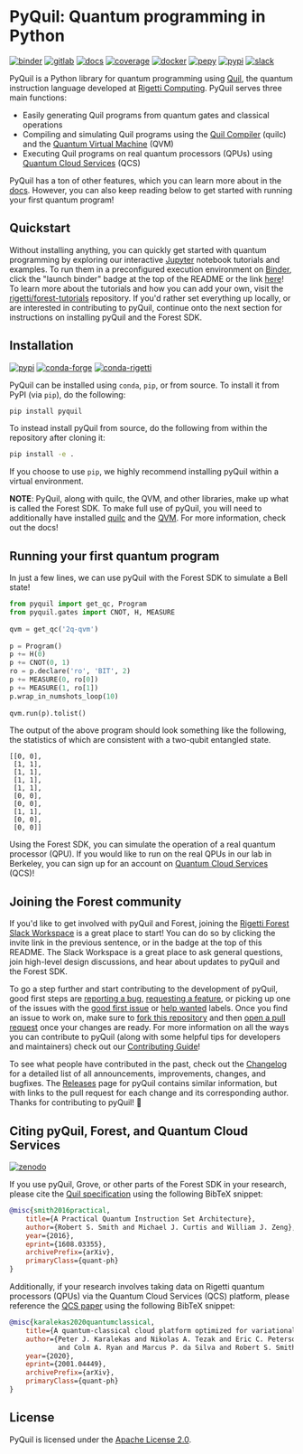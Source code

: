 PyQuil: Quantum programming in Python
=====================================

[![binder](https://mybinder.org/badge_logo.svg)][binder]
[![gitlab][gitlab-badge]][gitlab-repo]
[![docs][docs-badge]][docs-repo]
[![coverage][coverage-badge]][coverage-repo]
[![docker][docker-badge]][docker-repo]
[![pepy][pepy-badge]][pepy-repo]
[![pypi][pypi-badge]][pypi-repo]
[![slack][slack-badge]][slack-invite]

PyQuil is a Python library for quantum programming using [Quil](https://arxiv.org/abs/1608.03355),
the quantum instruction language developed at [Rigetti Computing](https://www.rigetti.com/).
PyQuil serves three main functions:

- Easily generating Quil programs from quantum gates and classical operations
- Compiling and simulating Quil programs using the [Quil Compiler](https://github.com/rigetti/quilc)
  (quilc) and the [Quantum Virtual Machine](https://github.com/rigetti/qvm) (QVM)
- Executing Quil programs on real quantum processors (QPUs) using
  [Quantum Cloud Services](https://www.rigetti.com/qcs) (QCS)

PyQuil has a ton of other features, which you can learn more about in the
[docs](http://pyquil.readthedocs.io/en/latest/). However, you can also keep reading
below to get started with running your first quantum program!

Quickstart
----------

Without installing anything, you can quickly get started with quantum programming by exploring
our interactive [Jupyter][jupyter] notebook tutorials and examples. To run them in a preconfigured
execution environment on [Binder][mybinder], click the "launch binder" badge at the top of the
README or the link [here][binder]! To learn more about the tutorials and how you can add your own,
visit the [rigetti/forest-tutorials][forest-tutorials] repository. If you'd rather set everything
up locally, or are interested in contributing to pyQuil, continue onto the next section for
instructions on installing pyQuil and the Forest SDK.

Installation
------------

[![pypi][pypi-badge]][pypi-repo]
[![conda-forge][conda-forge-badge]][conda-forge-badge]
[![conda-rigetti][conda-rigetti-badge]][conda-rigetti-repo]

PyQuil can be installed using `conda`, `pip`, or from source. To install it from PyPI (via `pip`),
do the following:

```bash
pip install pyquil
```

To instead install pyQuil from source, do the following from within the repository after cloning it:

```bash
pip install -e .
```

If you choose to use `pip`, we highly recommend installing pyQuil within a virtual environment.

**NOTE**: PyQuil, along with quilc, the QVM, and other libraries, make up what is called the Forest
SDK. To make full use of pyQuil, you will need to additionally have installed
[quilc](https://github.com/rigetti/quilc) and the [QVM](https://github.com/rigetti/qvm).
For more information, check out the docs!

Running your first quantum program
----------------------------------

In just a few lines, we can use pyQuil with the Forest SDK to simulate a Bell state!

```python
from pyquil import get_qc, Program
from pyquil.gates import CNOT, H, MEASURE
 
qvm = get_qc('2q-qvm')
 
p = Program()
p += H(0)
p += CNOT(0, 1)
ro = p.declare('ro', 'BIT', 2)
p += MEASURE(0, ro[0])
p += MEASURE(1, ro[1])
p.wrap_in_numshots_loop(10)
 
qvm.run(p).tolist()
```

The output of the above program should look something like the following,
the statistics of which are consistent with a two-qubit entangled state.

```
[[0, 0],
 [1, 1],
 [1, 1],
 [1, 1],
 [1, 1],
 [0, 0],
 [0, 0],
 [1, 1],
 [0, 0],
 [0, 0]]
```

Using the Forest SDK, you can simulate the operation of a real quantum processor (QPU). If you
would like to run on the real QPUs in our lab in Berkeley, you can sign up for an account
on [Quantum Cloud Services](https://www.rigetti.com/qcs) (QCS)!

Joining the Forest community
----------------------------

If you'd like to get involved with pyQuil and Forest, joining the
[Rigetti Forest Slack Workspace][slack-invite] is a great place to start! You can do so by
clicking the invite link in the previous sentence, or in the badge at the top of this README.
The Slack Workspace is a great place to ask general questions, join high-level design discussions,
and hear about updates to pyQuil and the Forest SDK.

To go a step further and start contributing to the development of pyQuil, good first steps are
[reporting a bug][bug], [requesting a feature][feature], or picking up one of the issues with the
[good first issue][first] or [help wanted][help] labels. Once you find an issue to work
on, make sure to [fork this repository][fork] and then [open a pull request][pr] once your changes
are ready. For more information on all the ways you can contribute to pyQuil (along with
some helpful tips for developers and maintainers) check out our
[Contributing Guide](CONTRIBUTING.md)!

To see what people have contributed in the past, check out the [Changelog](CHANGELOG.md) for
a detailed list of all announcements, improvements, changes, and bugfixes. The
[Releases](https://github.com/rigetti/pyquil/releases) page for pyQuil contains similar
information, but with links to the pull request for each change and its corresponding author.
Thanks for contributing to pyQuil! 🙂

Citing pyQuil, Forest, and Quantum Cloud Services
-------------------------------------------------

[![zenodo][zenodo-badge]][zenodo-doi]

If you use pyQuil, Grove, or other parts of the Forest SDK in your research, please cite
the [Quil specification][quil-paper] using the following BibTeX snippet:

```bibtex
@misc{smith2016practical,
    title={A Practical Quantum Instruction Set Architecture},
    author={Robert S. Smith and Michael J. Curtis and William J. Zeng},
    year={2016},
    eprint={1608.03355},
    archivePrefix={arXiv},
    primaryClass={quant-ph}
}
```

Additionally, if your research involves taking data on Rigetti quantum processors (QPUs) via
the Quantum Cloud Services (QCS) platform, please reference the [QCS paper][qcs-paper] using the
following BibTeX snippet:

```bibtex
@misc{karalekas2020quantumclassical,
    title={A quantum-classical cloud platform optimized for variational hybrid algorithms},
    author={Peter J. Karalekas and Nikolas A. Tezak and Eric C. Peterson
            and Colm A. Ryan and Marcus P. da Silva and Robert S. Smith},
    year={2020},
    eprint={2001.04449},
    archivePrefix={arXiv},
    primaryClass={quant-ph}
}
```

License
-------

PyQuil is licensed under the
[Apache License 2.0](https://github.com/rigetti/pyQuil/blob/master/LICENSE).

[binder]: https://mybinder.org/v2/gh/rigetti/forest-tutorials/master?urlpath=lab/tree/Welcome.ipynb
[conda-forge-badge]: https://img.shields.io/conda/vn/conda-forge/pyquil.svg
[conda-forge-repo]: https://anaconda.org/conda-forge/pyquil
[conda-rigetti-badge]: https://img.shields.io/conda/vn/rigetti/pyquil?label=conda-rigetti
[conda-rigetti-repo]: https://anaconda.org/rigetti/pyquil
[coverage-badge]: https://coveralls.io/repos/github/rigetti/pyquil/badge.svg?branch=more-badges
[coverage-repo]: https://coveralls.io/github/rigetti/pyquil?branch=more-badges
[docker-badge]: https://img.shields.io/docker/pulls/rigetti/forest
[docker-repo]: https://hub.docker.com/r/rigetti/forest
[docs-badge]: https://readthedocs.org/projects/pyquil/badge/?version=latest
[docs-repo]: http://pyquil.readthedocs.io/en/latest/?badge=latest
[forest-tutorials]: https://github.com/rigetti/forest-tutorials
[gitlab-badge]: https://img.shields.io/gitlab/pipeline/rigetti/pyquil
[gitlab-repo]: https://gitlab.com/rigetti/forest/pyquil
[jupyter]: https://jupyter.org/
[mybinder]: https://mybinder.org
[pepy-badge]: https://pepy.tech/badge/pyquil
[pepy-repo]: https://pepy.tech/project/pyquil
[pypi-badge]: https://img.shields.io/pypi/v/pyquil.svg
[pypi-repo]: https://pypi.org/project/pyquil/
[slack-badge]: https://img.shields.io/badge/slack-rigetti--forest-812f82.svg?
[zenodo-badge]: https://zenodo.org/badge/DOI/10.5281/zenodo.3604432.svg
[zenodo-doi]: https://doi.org/10.5281/zenodo.3604432

[qcs-paper]: https://arxiv.org/abs/2001.04449
[quil-paper]: https://arxiv.org/abs/1608.03355

[bug]: https://github.com/rigetti/pyquil/issues/new?assignees=&labels=bug+%3Abug%3A&template=BUG_REPORT.md&title=
[feature]: https://github.com/rigetti/pyquil/issues/new?assignees=&labels=enhancement+%3Asparkles%3A&template=FEATURE_REQUEST.md&title=
[first]: https://github.com/rigetti/pyquil/labels/good%20first%20issue%20%3Ababy%3A
[help]: https://github.com/rigetti/pyquil/labels/help%20wanted%20%3Awave%3A
[fork]: https://github.com/rigetti/pyquil/fork
[pr]: https://github.com/rigetti/pyquil/compare
[slack-invite]: https://join.slack.com/t/rigetti-forest/shared_invite/enQtNTUyNTE1ODg3MzE2LWQwNzBlMjZlMmNlN2M5MzQyZDlmOGViODQ5ODI0NWMwNmYzODY4YTc2ZjdjOTNmNzhiYTk2YjVhNTE2NTRkODY
